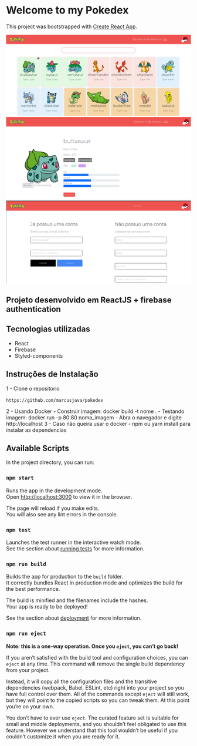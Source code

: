 # Welcome to my Pokedex

This project was bootstrapped with [Create React App](https://github.com/facebook/create-react-app).

![poedex1](src/assets/pokemon1.png)
![poedex2](src/assets/pokemon2.png)
![poedex3](src/assets/pokemon3.png)

## Projeto desenvolvido em ReactJS + firebase authentication

## Tecnologias utilizadas

- React
- Firebase
- Styled-components

## Instruções de Instalação

1 - Clone o repositorio

`https://github.com/marcusjava/pokedex`

2 - Usando Docker - Construir imagem: docker build -t nome . - Testando imagem: docker run -p 80:80 noma_imagem - Abra o navegador e digite http://localhost
3 - Caso não queira usar o docker - npm ou yarn install para instalar as dependencias

## Available Scripts

In the project directory, you can run:

### `npm start`

Runs the app in the development mode.\
Open [http://localhost:3000](http://localhost:3000) to view it in the browser.

The page will reload if you make edits.\
You will also see any lint errors in the console.

### `npm test`

Launches the test runner in the interactive watch mode.\
See the section about [running tests](https://facebook.github.io/create-react-app/docs/running-tests) for more information.

### `npm run build`

Builds the app for production to the `build` folder.\
It correctly bundles React in production mode and optimizes the build for the best performance.

The build is minified and the filenames include the hashes.\
Your app is ready to be deployed!

See the section about [deployment](https://facebook.github.io/create-react-app/docs/deployment) for more information.

### `npm run eject`

**Note: this is a one-way operation. Once you `eject`, you can’t go back!**

If you aren’t satisfied with the build tool and configuration choices, you can `eject` at any time. This command will remove the single build dependency from your project.

Instead, it will copy all the configuration files and the transitive dependencies (webpack, Babel, ESLint, etc) right into your project so you have full control over them. All of the commands except `eject` will still work, but they will point to the copied scripts so you can tweak them. At this point you’re on your own.

You don’t have to ever use `eject`. The curated feature set is suitable for small and middle deployments, and you shouldn’t feel obligated to use this feature. However we understand that this tool wouldn’t be useful if you couldn’t customize it when you are ready for it.
